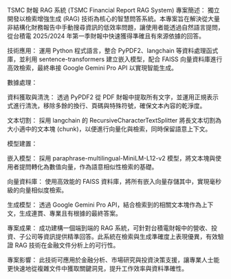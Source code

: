 TSMC 財報 RAG 系統 (TSMC Financial Report RAG System)
專案簡述： 獨立開發以檢索增強生成 (RAG) 技術為核心的智慧問答系統。本專案旨在解決從大量非結構化財務報告中手動搜尋資訊的低效率問題，讓使用者能透過自然語言提問，從台積電 2025/2024 年第一季財報中快速獲得準確且有來源依據的回答。

技術應用： 運用 Python 程式語言，整合 PyPDF2、langchain 等資料處理函式庫，並利用 sentence-transformers 建立嵌入模型，配合 FAISS 向量資料庫進行高效檢索，最終串接 Google Gemini Pro API 以實現智能生成。

數據處理：

資料獲取與清洗： 透過 PyPDF2 從 PDF 財報中提取所有文字，並運用正規表示式進行清洗，移除多餘的換行、頁碼與特殊符號，確保文本內容的乾淨度。

文本切割： 採用 langchain 的 RecursiveCharacterTextSplitter 將長文本切割為大小適中的文本塊 (chunk)，以便進行向量化與檢索，同時保留語意上下文。

模型建置：

嵌入模型： 採用 paraphrase-multilingual-MiniLM-L12-v2 模型，將文本塊與使用者提問轉化為數值向量，作為語意相似性檢索的基礎。

向量資料庫： 使用高效能的 FAISS 資料庫，將所有嵌入向量存儲其中，實現毫秒級的向量相似度檢索。

生成模型： 透過 Google Gemini Pro API，結合檢索到的相關文本塊作為上下文，生成連貫、專業且有根據的最終答案。

專案成果： 成功建構一個端到端的 RAG 系統，可針對台積電財報中的營收、投資、子公司等資訊提供精準回答。此系統在檢索與生成準確度上表現優異，有效驗證 RAG 技術在金融文件分析上的可行性。

專案影響： 此技術可應用於金融分析、市場研究與投資決策支援，讓專業人士能更快速地從複雜文件中獲取關鍵洞見，提升工作效率與資料準確性。
